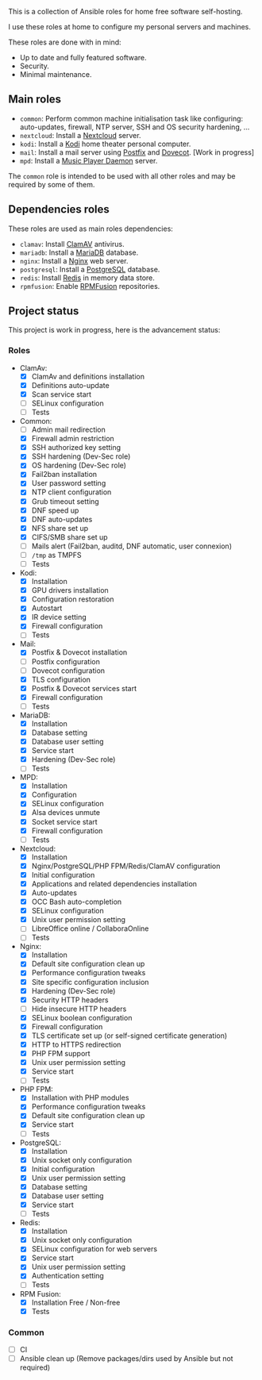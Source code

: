 This is a collection of Ansible roles for home free software self-hosting.

I use these roles at home to configure my personal servers and machines.

These roles are done with in mind:

* Up to date and fully featured software.
* Security.
* Minimal maintenance.

## Main roles

* `common`: Perform common machine initialisation task like configuring:
            auto-updates, firewall, NTP server, SSH and OS security hardening,
            ...
* `nextcloud`: Install a [Nextcloud](https://nextcloud.com) server.
* `kodi`: Install a [Kodi](https://kodi.tv) home theater personal computer.
* `mail`: Install a mail server using [Postfix](http://www.postfix.org/) and [Dovecot](https://www.dovecot.org/). [Work in progress]
* `mpd`: Install a [Music Player Daemon](https://www.musicpd.org/) server.

The `common` role is intended to be used with all other roles and may be 
required by some of them.

## Dependencies roles

These roles are used as main roles dependencies:

* `clamav`: Install [ClamAV](https://www.clamav.net) antivirus.
* `mariadb`: Install a [MariaDB](https://mariadb.org) database.
* `nginx`: Install a [Nginx](https://nginx.org) web server.
* `postgresql`: Install a [PostgreSQL](https://www.postgresql.org) database.
* `redis`: Install [Redis](https://redis.io) in memory data store.
* `rpmfusion`: Enable [RPMFusion](https://rpmfusion.org) repositories.

## Project status

This project is work in progress, here is the advancement status:

### Roles

* ClamAv:
    * [X] ClamAv and definitions installation
    * [X] Definitions auto-update
    * [X] Scan service start
    * [ ] SELinux configuration
    <!---
    Maybe requires:
    - "setsebool -P antivirus_can_scan_system 1"
    - "chcon -t clamd_var_run_t /var/run/clamd.scan/clamd.sock"
    -->
    * [ ] Tests

* Common:
    * [ ] Admin mail redirection
    * [X] Firewall admin restriction
    * [X] SSH authorized key setting
    * [X] SSH hardening (Dev-Sec role)
    * [X] OS hardening (Dev-Sec role)
    * [X] Fail2ban installation
    * [X] User password setting
    * [X] NTP client configuration
    * [X] Grub timeout setting
    * [X] DNF speed up
    * [X] DNF auto-updates
    * [X] NFS share set up
    * [X] CIFS/SMB share set up
    * [ ] Mails alert (Fail2ban, auditd, DNF automatic, user connexion)
    * [ ] `/tmp` as TMPFS
    * [ ] Tests

* Kodi:
    * [X] Installation
    * [X] GPU drivers installation
    * [X] Configuration restoration
    * [X] Autostart
    * [X] IR device setting
    * [X] Firewall configuration
    * [ ] Tests

* Mail:
    * [X] Postfix & Dovecot installation
    * [ ] Postfix configuration
    * [ ] Dovecot configuration
    * [X] TLS configuration
    * [X] Postfix & Dovecot services start
    * [X] Firewall configuration
    * [ ] Tests

* MariaDB:
    * [X] Installation
    * [X] Database setting
    * [X] Database user setting
    * [X] Service start
    * [X] Hardening (Dev-Sec role)
    * [ ] Tests

* MPD:
    * [X] Installation
    * [X] Configuration
    * [X] SELinux configuration
    * [X] Alsa devices unmute
    * [X] Socket service start
    * [X] Firewall configuration
    * [ ] Tests

* Nextcloud:
    * [X] Installation
    * [X] Nginx/PostgreSQL/PHP FPM/Redis/ClamAV configuration
    * [X] Initial configuration
    * [X] Applications and related dependencies installation
    * [X] Auto-updates
    * [X] OCC Bash auto-completion
    * [X] SELinux configuration
    * [X] Unix user permission setting
    * [ ] LibreOffice online / CollaboraOnline
    <!---
    https://nextcloud.com/collaboraonline/
    https://www.collaboraoffice.com/code/#what_is_code
    -->
    * [ ] Tests

* Nginx:
    * [X] Installation
    * [X] Default site configuration clean up
    * [X] Performance configuration tweaks
    * [X] Site specific configuration inclusion
    * [X] Hardening (Dev-Sec role)
    * [X] Security HTTP headers
    * [ ] Hide insecure HTTP headers <!--- https://veggiespam.com/headers/ -->
    * [X] SELinux boolean configuration
    * [X] Firewall configuration
    * [X] TLS certificate set up (or self-signed certificate generation)
    * [X] HTTP to HTTPS redirection
    * [X] PHP FPM support
    * [X] Unix user permission setting
    * [X] Service start
    * [ ] Tests

* PHP FPM:
    * [X] Installation with PHP modules
    * [X] Performance configuration tweaks
    * [X] Default site configuration clean up
    * [X] Service start
    * [ ] Tests

* PostgreSQL:
    * [X] Installation
    * [X] Unix socket only configuration
    * [X] Initial configuration
    * [X] Unix user permission setting
    * [X] Database setting
    * [X] Database user setting
    * [X] Service start
    * [ ] Tests

* Redis:
    * [X] Installation
    * [X] Unix socket only configuration
    * [X] SELinux configuration for web servers
    * [X] Service start
    * [X] Unix user permission setting
    * [X] Authentication setting
    * [ ] Tests

* RPM Fusion:
    * [X] Installation Free / Non-free
    * [X] Tests

### Common

* [ ] CI
* [ ] Ansible clean up (Remove packages/dirs used by Ansible but not required)
